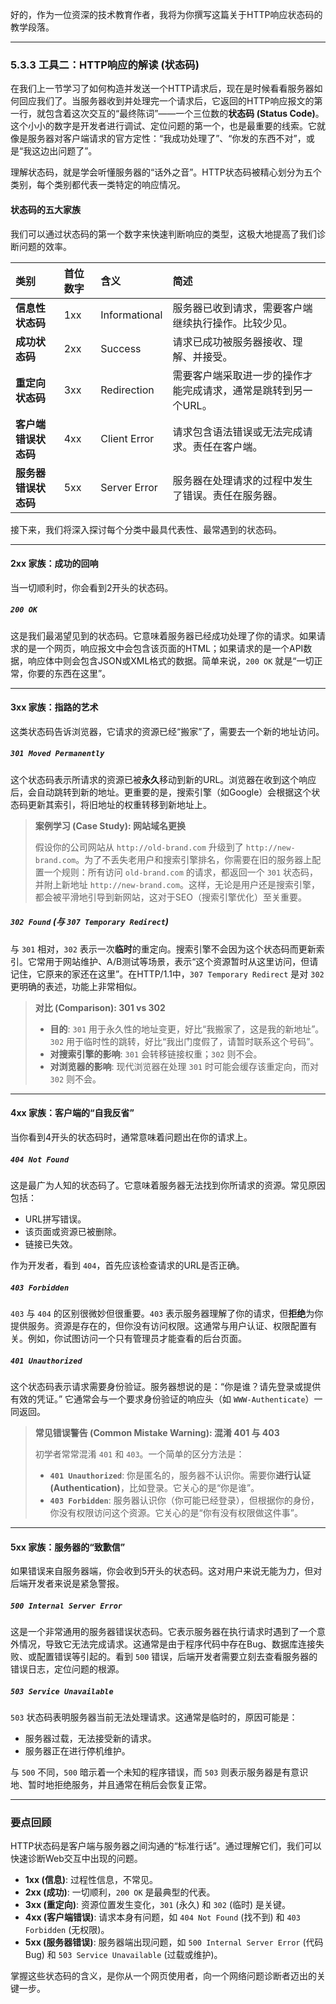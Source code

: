 好的，作为一位资深的技术教育作者，我将为你撰写这篇关于HTTP响应状态码的教学段落。

---

### 5.3.3 工具二：HTTP响应的解读 (状态码)

在我们上一节学习了如何构造并发送一个HTTP请求后，现在是时候看看服务器如何回应我们了。当服务器收到并处理完一个请求后，它返回的HTTP响应报文的第一行，就包含着这次交互的“最终陈词”——一个三位数的**状态码 (Status Code)**。这个小小的数字是开发者进行调试、定位问题的第一个，也是最重要的线索。它就像是服务器对客户端请求的官方定性：“我成功处理了”、“你发的东西不对”，或是“我这边出问题了”。

理解状态码，就是学会听懂服务器的“话外之音”。HTTP状态码被精心划分为五个类别，每个类别都代表一类特定的响应情况。

#### 状态码的五大家族

我们可以通过状态码的第一个数字来快速判断响应的类型，这极大地提高了我们诊断问题的效率。

| 类别 | 首位数字 | 含义 | 简述 |
| :--- | :--- | :--- | :--- |
| **信息性状态码** | 1xx | Informational | 服务器已收到请求，需要客户端继续执行操作。比较少见。 |
| **成功状态码** | 2xx | Success | 请求已成功被服务器接收、理解、并接受。 |
| **重定向状态码** | 3xx | Redirection | 需要客户端采取进一步的操作才能完成请求，通常是跳转到另一个URL。 |
| **客户端错误状态码** | 4xx | Client Error | 请求包含语法错误或无法完成请求。责任在客户端。 |
| **服务器错误状态码** | 5xx | Server Error | 服务器在处理请求的过程中发生了错误。责任在服务器。 |

接下来，我们将深入探讨每个分类中最具代表性、最常遇到的状态码。

---

#### 2xx 家族：成功的回响

当一切顺利时，你会看到2开头的状态码。

##### `200 OK`

这是我们最渴望见到的状态码。它意味着服务器已经成功处理了你的请求。如果请求的是一个网页，响应报文中会包含该页面的HTML；如果请求的是一个API数据，响应体中则会包含JSON或XML格式的数据。简单来说，`200 OK` 就是“一切正常，你要的东西在这里”。

---

#### 3xx 家族：指路的艺术

这类状态码告诉浏览器，它请求的资源已经“搬家”了，需要去一个新的地址访问。

##### `301 Moved Permanently`

这个状态码表示所请求的资源已被**永久**移动到新的URL。浏览器在收到这个响应后，会自动跳转到新的地址。更重要的是，搜索引擎（如Google）会根据这个状态码更新其索引，将旧地址的权重转移到新地址上。

> **案例学习 (Case Study): 网站域名更换**
>
> 假设你的公司网站从 `http://old-brand.com` 升级到了 `http://new-brand.com`。为了不丢失老用户和搜索引擎排名，你需要在旧的服务器上配置一个规则：所有访问 `old-brand.com` 的请求，都返回一个 `301` 状态码，并附上新地址 `http://new-brand.com`。这样，无论是用户还是搜索引擎，都会被平滑地引导到新网站，这对于SEO（搜索引擎优化）至关重要。

##### `302 Found` (与 `307 Temporary Redirect`)

与 `301` 相对，`302` 表示一次**临时**的重定向。搜索引擎不会因为这个状态码而更新索引。它常用于网站维护、A/B测试等场景，表示“这个资源暂时从这里访问，但请记住，它原来的家还在这里”。在HTTP/1.1中，`307 Temporary Redirect` 是对 `302` 更明确的表述，功能上非常相似。

> **对比 (Comparison): 301 vs 302**
> - **目的**: `301` 用于永久性的地址变更，好比“我搬家了，这是我的新地址”。`302` 用于临时性的跳转，好比“我出门度假了，请暂时联系这个号码”。
> - **对搜索引擎的影响**: `301` 会转移链接权重；`302` 则不会。
> - **对浏览器的影响**: 现代浏览器在处理 `301` 时可能会缓存该重定向，而对 `302` 则不会。

---

#### 4xx 家族：客户端的“自我反省”

当你看到4开头的状态码时，通常意味着问题出在你的请求上。

##### `404 Not Found`

这是最广为人知的状态码了。它意味着服务器无法找到你所请求的资源。常见原因包括：
*   URL拼写错误。
*   该页面或资源已被删除。
*   链接已失效。

作为开发者，看到 `404`，首先应该检查请求的URL是否正确。

##### `403 Forbidden`

`403` 与 `404` 的区别很微妙但很重要。`403` 表示服务器理解了你的请求，但**拒绝**为你提供服务。资源是存在的，但你没有访问权限。这通常与用户认证、权限配置有关。例如，你试图访问一个只有管理员才能查看的后台页面。

##### `401 Unauthorized`

这个状态码表示请求需要身份验证。服务器想说的是：“你是谁？请先登录或提供有效的凭证。” 它通常会与一个要求身份验证的响应头（如 `WWW-Authenticate`）一同返回。

> **常见错误警告 (Common Mistake Warning): 混淆 401 与 403**
>
> 初学者常常混淆 `401` 和 `403`。一个简单的区分方法是：
> - **`401 Unauthorized`**: 你是匿名的，服务器不认识你。需要你**进行认证 (Authentication)**，比如登录。它关心的是“你是谁”。
> - **`403 Forbidden`**: 服务器认识你（你可能已经登录），但根据你的身份，你没有权限访问这个资源。它关心的是“你有没有权限做这件事”。

---

#### 5xx 家族：服务器的“致歉信”

如果错误来自服务器端，你会收到5开头的状态码。这对用户来说无能为力，但对后端开发者来说是紧急警报。

##### `500 Internal Server Error`

这是一个非常通用的服务器错误状态码。它表示服务器在执行请求时遇到了一个意外情况，导致它无法完成请求。这通常是由于程序代码中存在Bug、数据库连接失败、或配置错误等引起的。看到 `500` 错误，后端开发者需要立刻去查看服务器的错误日志，定位问题的根源。

##### `503 Service Unavailable`

`503` 状态码表明服务器当前无法处理请求。这通常是临时的，原因可能是：
*   服务器过载，无法接受新的请求。
*   服务器正在进行停机维护。

与 `500` 不同，`500` 暗示着一个未知的程序错误，而 `503` 则表示服务器是有意识地、暂时地拒绝服务，并且通常在稍后会恢复正常。

---

### 要点回顾

HTTP状态码是客户端与服务器之间沟通的“标准行话”。通过理解它们，我们可以快速诊断Web交互中出现的问题。

- **1xx (信息)**: 过程性信息，不常见。
- **2xx (成功)**: 一切顺利，`200 OK` 是最典型的代表。
- **3xx (重定向)**: 资源位置发生变化，`301` (永久) 和 `302` (临时) 是关键。
- **4xx (客户端错误)**: 请求本身有问题，如 `404 Not Found` (找不到) 和 `403 Forbidden` (无权限)。
- **5xx (服务器错误)**: 服务器端出现问题，如 `500 Internal Server Error` (代码Bug) 和 `503 Service Unavailable` (过载或维护)。

掌握这些状态码的含义，是你从一个网页使用者，向一个网络问题诊断者迈出的关键一步。